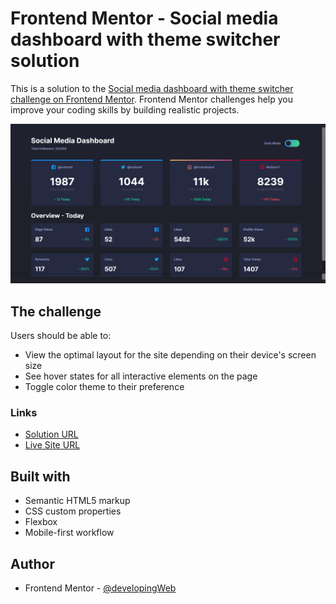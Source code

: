 # Frontend Mentor - Social media dashboard with theme switcher solution

This is a solution to the [Social media dashboard with theme switcher challenge on Frontend Mentor](https://www.frontendmentor.io/challenges/social-media-dashboard-with-theme-switcher-6oY8ozp_H). Frontend Mentor challenges help you improve your coding skills by building realistic projects.

![](./images/screenshot.png)

## The challenge

Users should be able to:

- View the optimal layout for the site depending on their device's screen size
- See hover states for all interactive elements on the page
- Toggle color theme to their preference

### Links

- [Solution URL](https://www.frontendmentor.io/solutions/social-media-dashboard-with-theme-switcher-oXOQ5pVJf)
- [Live Site URL](https://social-media-dashboard-developingweb.vercel.app)

## Built with

- Semantic HTML5 markup
- CSS custom properties
- Flexbox
- Mobile-first workflow

## Author

- Frontend Mentor - [@developingWeb](https://www.frontendmentor.io/profile/developingWeb)
